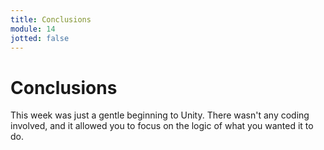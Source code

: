 ```yaml
---
title: Conclusions
module: 14
jotted: false
---
```


# Conclusions

This week was just a gentle beginning to Unity.  There wasn't any coding involved, and it allowed you to focus on the logic of what you wanted it to do.